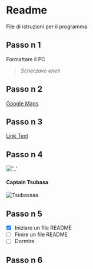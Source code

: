 # Readme 
File di istruzioni per il programma
## Passo n 1
Formattare il PC
> _Scherzavo eheh_

## Passo n 2
[Google Maps](https://www.google.com/maps?authuser=0)

## Passo n 3
[Link Text](#Passo-n-1)

## Passo n 4
!['_'](https://www.creativefabrica.com/wp-content/uploads/2022/03/30/Corgi-Graphics-28120327-1-1-580x387.jpg)

#### Captain Tsubasa
![Tsubasaaa](https://upload.wikimedia.org/wikipedia/it/a/aa/Personaggi_di_Capitan_Tsubasa.png)

## Passo n 5

- [x] Iniziare un file README
- [ ] Finire un file README
- [ ] Dormire

## Passo n 6

